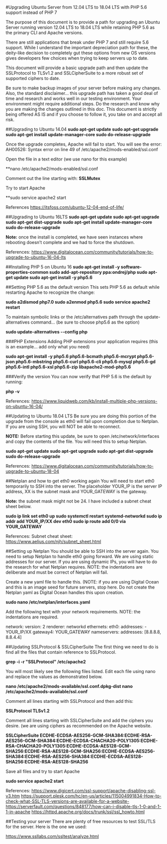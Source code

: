 #Upgrading Ubuntu Server from 12.04 LTS to 18.04 LTS with PHP 5.6 support instead of PHP 7

The purpose of this document is to provide a path for upgrading an Ubuntu Server running version 12.04 LTS to 18.04 LTS while retaining PHP 5.6 as the primary CLI and Apache versions.

There are still applications that break under PHP 7 and still require 5.6 support. While I understand the important depreciation path for these, the deity-like decision to completely gut these options from new OS versions gives developers few choices when trying to keep servers up to date. 

This document will provide a basic upgrade path and then update the SSLProtocol to TLSv1.2 and SSLCipherSuite to a more robust set of supported ciphers to date.

Be sure to make backup images of your server before making any changes. Also, the standard disclaimer… this upgrade path has taken a good deal of time and research and works well in our testing environment. Your environment might require additional steps. Do the research and know why you are making the changes outlined in this doc. This document is strictly being offered AS IS and if you choose to follow it, you take on and accept all risk. 

##Upgrading to Ubuntu 14.04
**sudo apt-get update
sudo apt-get upgrade
sudo apt-get install update-manager-core
sudo do-release-upgrade**

Once the upgrade completes, Apache will fail to start. You will see the error:  AH00526: Syntax error on line 49 of /etc/apache2/mods-enabled/ssl.conf   

Open the file in a text editor (we use nano for this example)

**nano /etc/apache2/mods-enabled/ssl.conf

Comment out the line starting with: **SSLMutex**

Try to start Apache

**sudo service apache2 start

References
https://itsfoss.com/ubuntu-12-04-end-of-life/

##Upgrading to Ubuntu 16LTS
**sudo apt-get update
sudo apt-get upgrade
sudo apt-get dist-upgrade
sudo apt-get install update-manager-core
sudo do-release-upgrade**

**Note:** once the install is completed, we have seen instances where rebooting doesn’t complete and we had to force the shutdown.

References:
https://www.digitalocean.com/community/tutorials/how-to-upgrade-to-ubuntu-16-04-lts

##Installing PHP 5 on Ubuntu 16
**sudo apt-get install -y software-properties-common
sudo add-apt-repository ppa:ondrej/php
sudo apt-get update
sudo apt-get install -y php5.6**

##Setting PHP 5.6 as the default version
This sets PHP 5.6 as default while restarting Apache to recognize the change:

**sudo a2dismod php7.0 
sudo a2enmod php5.6
sudo service apache2 restart**

To maintain symbolic links or the /etc/alternatives path through the update-alternatives command… (be sure to choose php5.6 as the option)

**sudo update-alternatives --config php**

###PHP Extensions
Adding PHP extensions your application requires (this is an example… add only what you need)

**sudo apt-get install -y php5.6 php5.6-bcmath php5.6-mcrypt php5.6-json php5.6-mbstring php5.6-curl php5.6-cli php5.6-mysql php5.6-gd php5.6-intl php5.6-xsl php5.6-zip libapache2-mod-php5.6**

###Verify the version
You can now verify that PHP 5.6 is the default by running:

**php -v**

References:
https://www.liquidweb.com/kb/install-multiple-php-versions-on-ubuntu-16-04/

##Updating to Ubuntu 18.04 LTS
Be sure you are doing this portion of the upgrade from the console as eth0 will fail upon completion due to Netplan. If you are using SSH, you will NOT be able to reconnect.

**NOTE:** Before starting this update, be sure to open /etc/network/interfaces and copy the contents of the file. You will need this to setup Netplan.
 
**sudo apt-get update 
sudo apt-get upgrade
sudo apt-get dist-upgrade
sudo do-release-upgrade**

References:
https://www.digitalocean.com/community/tutorials/how-to-upgrade-to-ubuntu-18-04

##Netplan and how to get eth0 working again
You will need to start eth0 temporarily to SSH into the server. The placeholder YOUR_IP is the server IP address, XX is the subnet mask and YOUR_GATEWAY is the gateway.

**Note:** the subnet mask might not be 24. I have included a subnet cheat sheet below.
 
**sudo ip link set eth0 up
sudo systemctl restart systemd-networkd
sudo ip addr add YOUR_IP/XX dev eth0
sudo ip route add 0/0 via YOUR_GATEWAY**

References:
Subnet cheat sheet: https://www.aelius.com/njh/subnet_sheet.html

##Setting up Netplan
You should be able to SSH into the server again. You need to setup Netplan to handle eth0 going forward. We are using static addresses for our server. If you are using dynamic IPs, you will have to do the research for what Netplan requires. NOTE: the indentations are deliberate and must be correct of Netplan will fail.

Create a new yaml file to handle this. (NOTE: if you are using Digital Ocean and this is an image seed for future servers, stop here. Do not create the Netplan yaml as Digital Ocean handles this upon creation.

**sudo nano /etc/netplan/interfaces.yaml**

Add the following text with your network requirements. NOTE: the indentations are required.

network:
  version: 2
  renderer: networkd
  ethernets:
    eth0:
      addresses:
        - YOUR_IP/XX
      gateway4: YOUR_GATEWAY
      nameservers:
          addresses: [8.8.8.8, 8.8.4.4]

##Updating SSLProtocol & SSLCipherSuite
The first thing we need to do is find all the files that contain reference to SSLProtocol.

**grep -i -r "SSLProtocol" /etc/apache2**

You will most likely see the following files listed. Edit each file using nano and replace the values as demonstrated below.

**nano /etc/apache2/mods-available/ssl.conf.dpkg-dist
nano /etc/apache2/mods-available/ssl.conf**

Comment all lines starting with SSLProtocol and then add this:

**SSLProtocol TLSv1.2**

Comment all lines starting with SSLCipherSuite and add the ciphers you desire. (we are using ciphers as recommended on the Apache website.

**SSLCipherSuite ECDHE-ECDSA-AES256-GCM-SHA384:ECDHE-RSA-AES256-GCM-SHA384:ECDHE-ECDSA-CHACHA20-POLY1305:ECDHE-RSA-CHACHA20-POLY1305:ECDHE-ECDSA-AES128-GCM-SHA256:ECDHE-RSA-AES128-GCM-SHA256:ECDHE-ECDSA-AES256-SHA384:ECDHE-RSA-AES256-SHA384:ECDHE-ECDSA-AES128-SHA256:ECDHE-RSA-AES128-SHA256**

Save all files and try to start Apache

**sudo service apache2 start**

References:
https://www.digicert.com/ssl-support/apache-disabling-ssl-v3.htm
https://support.plesk.com/hc/en-us/articles/115004991834-How-to-check-what-SSL-TLS-versions-are-available-for-a-website-
https://serverfault.com/questions/848177/how-can-i-disable-tls-1-0-and-1-1-in-apache
https://httpd.apache.org/docs/trunk/ssl/ssl_howto.html

##Testing your server
There are plenty of free resources to test SSL/TLS for the server. Here is the one we used:
 
https://www.ssllabs.com/ssltest/analyze.html

